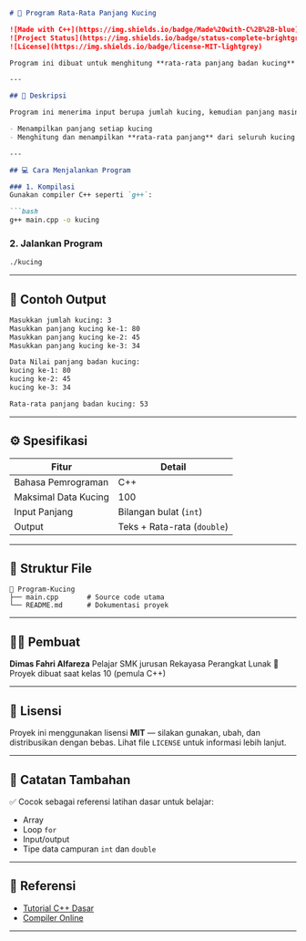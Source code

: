 ````md
# 📏 Program Rata-Rata Panjang Kucing

![Made with C++](https://img.shields.io/badge/Made%20with-C%2B%2B-blue)
![Project Status](https://img.shields.io/badge/status-complete-brightgreen)
![License](https://img.shields.io/badge/license-MIT-lightgrey)

Program ini dibuat untuk menghitung **rata-rata panjang badan kucing** berdasarkan input dari pengguna. Dibuat menggunakan bahasa pemrograman **C++** sebagai tugas latihan saat kelas 10 SMK jurusan RPL.

---

## 🧾 Deskripsi

Program ini menerima input berupa jumlah kucing, kemudian panjang masing-masing kucing. Setelah semua data dimasukkan, program akan:

- Menampilkan panjang setiap kucing
- Menghitung dan menampilkan **rata-rata panjang** dari seluruh kucing

---

## 💻 Cara Menjalankan Program

### 1. Kompilasi
Gunakan compiler C++ seperti `g++`:

```bash
g++ main.cpp -o kucing
````

### 2. Jalankan Program

```bash
./kucing
```

---

## 🧪 Contoh Output

```txt
Masukkan jumlah kucing: 3
Masukkan panjang kucing ke-1: 80
Masukkan panjang kucing ke-2: 45
Masukkan panjang kucing ke-3: 34

Data Nilai panjang badan kucing:
kucing ke-1: 80
kucing ke-2: 45
kucing ke-3: 34

Rata-rata panjang badan kucing: 53
```

---

## ⚙️ Spesifikasi

| Fitur                | Detail                      |
| -------------------- | --------------------------- |
| Bahasa Pemrograman   | C++                         |
| Maksimal Data Kucing | 100                         |
| Input Panjang        | Bilangan bulat (`int`)      |
| Output               | Teks + Rata-rata (`double`) |

---

## 📂 Struktur File

```
📁 Program-Kucing
├── main.cpp       # Source code utama
└── README.md      # Dokumentasi proyek
```

---

## 👨‍🎓 Pembuat

**Dimas Fahri Alfareza**
Pelajar SMK jurusan Rekayasa Perangkat Lunak
📅 Proyek dibuat saat kelas 10 (pemula C++)

---

## 📜 Lisensi

Proyek ini menggunakan lisensi **MIT** — silakan gunakan, ubah, dan distribusikan dengan bebas.
Lihat file `LICENSE` untuk informasi lebih lanjut.

---

## 🌟 Catatan Tambahan

✅ Cocok sebagai referensi latihan dasar untuk belajar:

* Array
* Loop `for`
* Input/output
* Tipe data campuran `int` dan `double`

---

## 🔗 Referensi

* [Tutorial C++ Dasar](https://www.learncpp.com/)
* [Compiler Online](https://www.onlinegdb.com/online_c++_compiler)

---